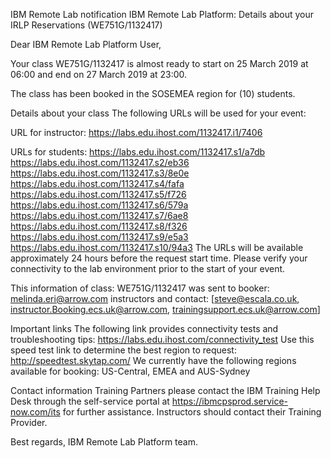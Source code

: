IBM Remote Lab notification
IBM Remote Lab Platform: Details about your IRLP Reservations (WE751G/1132417)

Dear IBM Remote Lab Platform User,

Your class WE751G/1132417 is almost ready to start on 25 March 2019 at 06:00 and end on 27 March 2019 at 23:00.

The class has been booked in the SOSEMEA region for (10) students.


Details about your class
The following URLs will be used for your event:

URL for instructor:
https://labs.edu.ihost.com/1132417.i1/7406

URLs for students:
https://labs.edu.ihost.com/1132417.s1/a7db
https://labs.edu.ihost.com/1132417.s2/eb36
https://labs.edu.ihost.com/1132417.s3/8e0e
https://labs.edu.ihost.com/1132417.s4/fafa
https://labs.edu.ihost.com/1132417.s5/f726
https://labs.edu.ihost.com/1132417.s6/579a
https://labs.edu.ihost.com/1132417.s7/6ae8
https://labs.edu.ihost.com/1132417.s8/f326
https://labs.edu.ihost.com/1132417.s9/e5a3
https://labs.edu.ihost.com/1132417.s10/94a3
The URLs will be available approximately 24 hours before the request start time.
Please verify your connectivity to the lab environment prior to the start of your event.

This information of class: WE751G/1132417 was sent to 
booker: melinda.eri@arrow.com
instructors and contact: [steve@escala.co.uk, instructor.Booking.ecs.uk@arrow.com, trainingsupport.ecs.uk@arrow.com]


Important links
The following link provides connectivity tests and troubleshooting tips: https://labs.edu.ihost.com/connectivity_test
Use this speed test link to determine the best region to request: http://speedtest.skytap.com/
We currently have the following regions available for booking: US-Central, EMEA and AUS-Sydney


Contact information
Training Partners please contact the IBM Training Help Desk through the self-service portal at https://ibmcpsprod.service-now.com/its for further assistance. Instructors should contact their Training Provider.

Best regards,
IBM Remote Lab Platform team.
